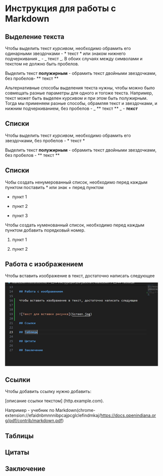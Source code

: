 # Инструкция для работы с Markdown

## Выделение текста

Чтобы выделить текст *курсивом*, необходимо обрамить его одинарными звездочками  - * текст * или знаком нижнего подчеркивания *_* - _ текст _. В обоих случаях между символами и текстом не должно быть пробелов. 

Выделить текст **полужирным** - обрамить текст двойными звездочками, без пробелов- ** текст **

Альтернативные способы выделения текста нужны, чтобы можно было совмещать разные параметры для одного и тогоже текста. Например, текст может быть выделен курсивом и при этом быть полужирным.
Тогда мы применяем разные способы, обрамляя текст и звездочками, и нижним подчеркиванием, без пробелов - _ ** текст ** _  - _**текст**_

## Списки

Чтобы выделить текст *курсивом*, необходимо обрамить его звездочками, без пробелов - *  текст *

Выделить текст **полужирным** - обрамить текст двойными звездочками, без пробелов - ** текст **

## Списки

Чобы создать ненумерованный список, необходимо перед каждым пунктом поставить * или знак + перед пунктом

* пункт 1

* пункт 2

* пункт 3

Чтобы создать нуменованный список, необходимо перед каждым пунктом добавить порядковый номер.

1. пункт 1

2. пункт 2 

## Работа с изображением

Чтобы вставить изображение в текст, достаточно написать следующее


![Текст для вставки рисунка](Screen.jpg)

## Ссылки

Чтобы добавить ссылку нужно добавить:

[описание ссылки текстом] (http.example.com). 

Например - учебник по Markdown(chrome-extension://efaidnbmnnnibpcajpcglclefindmkaj/https://docs.openindiana.org/pdf/contrib/markdown.pdf)

## Таблицы

## Цитаты

## Заключение